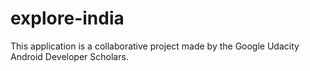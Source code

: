 # explore-india
This application is a collaborative project made by the Google Udacity Android Developer Scholars.
